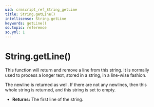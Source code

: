 ```yaml
---
uid: crmscript_ref_String_getLine
title: String.getLine()
intellisense: String.getLine
keywords: getLine()
so.topic: reference
so.yml: 1
---
```


# String.getLine()

This function will return and remove a line from this string. It is normally used to process a longer text, stored in a string, in a line-wise fashion.

The newline is returned as well. If there are not any newlines, then this whole string is returned, and this string is set to empty.

* **Returns:** The first line of the string.
